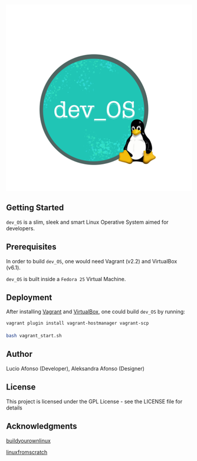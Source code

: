![dev_OS](img/logos/logo_transp.png)

## Getting Started

`dev_OS` is a slim, sleek and smart Linux Operative System aimed for developers.

## Prerequisites

In order to build `dev_OS`, one would need Vagrant (v2.2) and VirtualBox (v6.1).

`dev_OS` is built inside a `Fedora 25` Virtual Machine.

## Deployment

After installing [Vagrant](https://vagrantup.com) and [VirtualBox](https://virtualbox.org),
one could build `dev_OS` by running:

```bash
vagrant plugin install vagrant-hostmanager vagrant-scp

bash vagrant_start.sh
```

## Author

Lucio Afonso (Developer),
Aleksandra Afonso (Designer)

## License

This project is licensed under the GPL License - see the LICENSE file for details

## Acknowledgments

[buildyourownlinux](http://www.buildyourownlinux.com/)

[linuxfromscratch](https://www.linuxfromscratch.org/)
